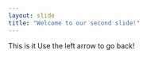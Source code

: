 ```yaml
---
layout: slide
title: "Welcome to our second slide!"
---
```

This is it
Use the left arrow to go back!
